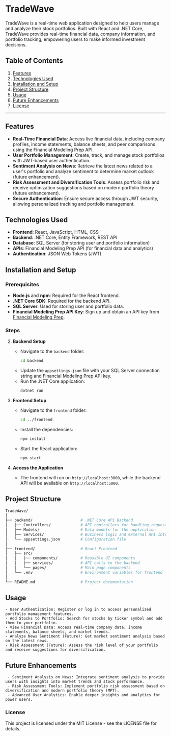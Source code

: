 # TradeWave

TradeWave is a real-time web application designed to help users manage and analyze their stock portfolios. Built with React and .NET Core, TradeWave provides real-time financial data, company information, and portfolio tracking, empowering users to make informed investment decisions.

## Table of Contents
1. [Features](#features)
2. [Technologies Used](#technologies-used)
3. [Installation and Setup](#installation-and-setup)
4. [Project Structure](#project-structure)
5. [Usage](#usage)
6. [Future Enhancements](#future-enhancements)
7. [License](#license)

---

## Features

- **Real-Time Financial Data**: Access live financial data, including company profiles, income statements, balance sheets, and peer comparisons using the Financial Modeling Prep API.
- **User Portfolio Management**: Create, track, and manage stock portfolios with JWT-based user authentication.
- **Sentiment Analysis on News**: Retrieve the latest news related to a user's portfolio and analyze sentiment to determine market outlook (future enhancement).
- **Risk Assessment and Diversification Tools**: Assess portfolio risk and receive optimization suggestions based on modern portfolio theory (future enhancement).
- **Secure Authentication**: Ensure secure access through JWT security, allowing personalized tracking and portfolio management.

## Technologies Used

- **Frontend**: React, JavaScript, HTML, CSS
- **Backend**: .NET Core, Entity Framework, REST API
- **Database**: SQL Server (for storing user and portfolio information)
- **APIs**: Financial Modeling Prep API (for financial data and analytics)
- **Authentication**: JSON Web Tokens (JWT)

## Installation and Setup

### Prerequisites

- **Node.js** and **npm**: Required for the React frontend.
- **.NET Core SDK**: Required for the backend API.
- **SQL Server**: Used for storing user and portfolio data.
- **Financial Modeling Prep API Key**: Sign up and obtain an API key from [Financial Modeling Prep](https://financialmodelingprep.com/developer/docs).

### Steps

2. **Backend Setup**
   - Navigate to the `backend` folder:
     ```bash
     cd backend
     ```
   - Update the `appsettings.json` file with your SQL Server connection string and Financial Modeling Prep API key.
   - Run the .NET Core application:
     ```bash
     dotnet run
     ```

3. **Frontend Setup**
   - Navigate to the `frontend` folder:
     ```bash
     cd ../frontend
     ```
   - Install the dependencies:
     ```bash
     npm install
     ```
   - Start the React application:
     ```bash
     npm start
     ```

4. **Access the Application**
   - The frontend will run on `http://localhost:3000`, while the backend API will be available on `http://localhost:5000`.

## Project Structure
```bash
TradeWave/
│
├── backend/                     # .NET Core API Backend
│   ├── Controllers/             # API controllers for handling requests
│   ├── Models/                  # Data models for the application
│   ├── Services/                # Business logic and external API integration
│   └── appsettings.json         # Configuration file
│
├── frontend/                    # React Frontend
│   ├── src/
│   │   ├── components/          # Reusable UI components
│   │   ├── services/            # API calls to the backend
│   │   └── pages/               # Main page components
│   └── .env                     # Environment variables for frontend
│
└── README.md                    # Project documentation
```

## Usage
   
    - User Authentication: Register or log in to access personalized portfolio management features.
    - Add Stocks to Portfolio: Search for stocks by ticker symbol and add them to your portfolio.
    - View Financial Data: Access real-time company data, income statements, balance sheets, and market trends.
    - Analyze News Sentiment (Future): Get market sentiment analysis based on the latest news.
    - Risk Assessment (Future): Assess the risk level of your portfolio and receive suggestions for diversification.

## Future Enhancements
   ```
    - Sentiment Analysis on News: Integrate sentiment analysis to provide users with insights into market trends and stock performance.
    - Risk Assessment Tools: Implement portfolio risk assessment based on diversification and modern portfolio theory (MPT).
    - Advanced User Analytics: Enable deeper insights and analytics for power users.
   ```

### License

This project is licensed under the MIT License - see the LICENSE file for details.

